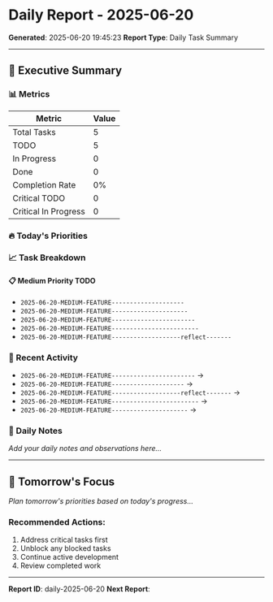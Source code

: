 # Daily Report - 2025-06-20

**Generated**: 2025-06-20 19:45:23
**Report Type**: Daily Task Summary

---

## 🎯 Executive Summary

### 📊 Metrics

| Metric | Value |
|--------|-------|
| Total Tasks |        5 |
| TODO |        5 |
| In Progress |        0 |
| Done |        0 |
| Completion Rate | 0% |
| Critical TODO |        0 |
| Critical In Progress |        0 |

### 🔥 Today's Priorities

### 📈 Task Breakdown



#### 📋 Medium Priority TODO

- `2025-06-20-MEDIUM-FEATURE--------------------`
- `2025-06-20-MEDIUM-FEATURE---------------------`
- `2025-06-20-MEDIUM-FEATURE-----------------------`
- `2025-06-20-MEDIUM-FEATURE------------------------`
- `2025-06-20-MEDIUM-FEATURE-------------------reflect-------`






### 🎉 Recent Activity

- `2025-06-20-MEDIUM-FEATURE-----------------------` → 
- `2025-06-20-MEDIUM-FEATURE--------------------` → 
- `2025-06-20-MEDIUM-FEATURE-------------------reflect-------` → 
- `2025-06-20-MEDIUM-FEATURE------------------------` → 
- `2025-06-20-MEDIUM-FEATURE---------------------` → 

### 📝 Daily Notes

*Add your daily notes and observations here...*

---

## 🎯 Tomorrow's Focus

*Plan tomorrow's priorities based on today's progress...*

### Recommended Actions:
1. Address critical tasks first
2. Unblock any blocked tasks
3. Continue active development
4. Review completed work

---

**Report ID**: daily-2025-06-20
**Next Report**: 
